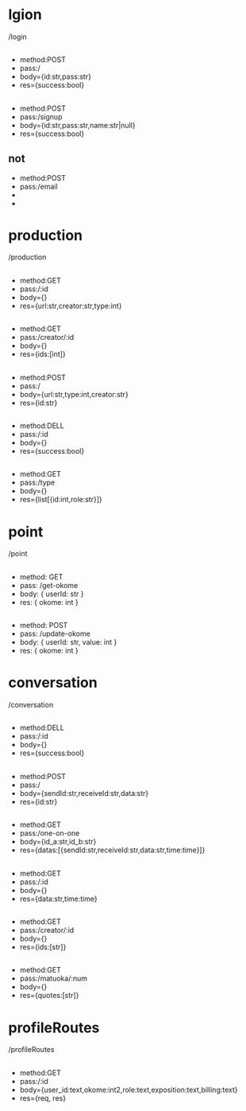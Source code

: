 # lgion
/login
##
- method:POST
- pass:/
- body={id:str,pass:str}
- res={success:bool}
##
- method:POST
- pass:/signup
- body={id:str,pass:str,name:str|null}
- res={success:bool}
## not
- method:POST
- pass:/email
- 
- 
# production
/production
##
- method:GET
- pass:/:id
- body={}
- res={url:str,creator:str,type:int}
##
- method:GET
- pass:/creator/:id
- body={}
- res={ids:[int]}
##
- method:POST
- pass:/
- body={url:str,type:int,creator:str}
- res={id:str}
## 
- method:DELL
- pass:/:id
- body={}
- res={success:bool}
##
- method:GET
- pass:/type
- body={}
- res={list[{id:int,role:str}]}
# point
/point
##
- method: GET
- pass: /get-okome
- body: { userId: str }
- res: { okome: int }
##
- method: POST
- pass: /update-okome
- body: { userId: str, value: int }
- res: { okome: int }
# conversation
/conversation
## 
- method:DELL
- pass:/:id
- body={}
- res={success:bool}
## 
- method:POST
- pass:/
- body={sendId:str,receiveId:str,data:str}
- res={id:str}
## 
- method:GET
- pass:/one-on-one
- body={id_a:str,id_b:str}
- res={datas:[{sendId:str,receiveId:str,data:str,time:time}]}
## 
- method:GET
- pass:/:id
- body={}
- res={data:str,time:time}
## 
- method:GET
- pass:/creator/:id
- body={}
- res={ids:[str]}
## 
- method:GET
- pass:/matuoka/:num
- body={}
- res={quotes:[str]}
# profileRoutes
/profileRoutes
##
- method:GET
- pass:/:id
- body={user_id:text,okome:int2,role:text,exposition:text,billing:text}
- res={req, res}
